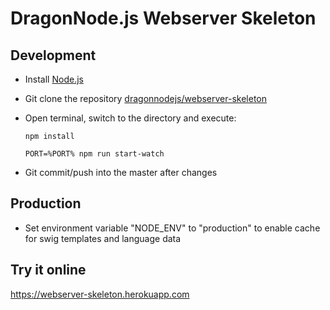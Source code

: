 # DragonNode.js Webserver Skeleton

## Development
- Install [Node.js](http://nodejs.org/)
- Git clone the repository [dragonnodejs/webserver-skeleton](https://github.com/dragonnodejs/webserver-skeleton.git)
- Open terminal, switch to the directory and execute:

    ```npm install```

    ```PORT=%PORT% npm run start-watch```

- Git commit/push into the master after changes

## Production
- Set environment variable "NODE_ENV" to "production" to enable cache for swig templates and language data  

## Try it online
https://webserver-skeleton.herokuapp.com
